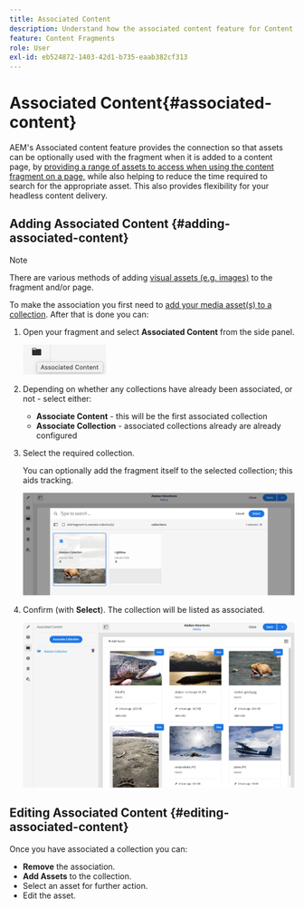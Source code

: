 ```yaml
---
title: Associated Content
description: Understand how the associated content feature for Content Fragments provides the connection for assets to be (optionally) used with the fragment, adding additional flexibility to both page authoring and headless content delivery.
feature: Content Fragments
role: User
exl-id: eb524872-1403-42d1-b735-eaab382cf313
---
```

# Associated Content{#associated-content}

AEM's Associated content feature provides the connection so that assets can be optionally used with the fragment when it is added to a content page, by [providing a range of assets to access when using the content fragment on a page,](/help/sites-cloud/authoring/fundamentals/content-fragments.md#using-associated-content) while also helping to reduce the time required to search for the appropriate asset. This also provides flexibility for your headless content delivery.

## Adding Associated Content {#adding-associated-content}

>[!NOTE]
>
>There are various methods of adding [visual assets (e.g. images)](/help/sites-cloud/administering/content-fragments/content-fragments.md#fragments-with-visual-assets) to the fragment and/or page.

To make the association you first need to [add your media asset(s) to a collection](/help/assets/manage-collections.md). After that is done you can:

1. Open your fragment and select **Associated Content** from the side panel.

   ![Associated Content](assets/cfm-assoc-content-01.png)

1. Depending on whether any collections have already been associated, or not - select either:

   * **Associate Content** - this will be the first associated collection
   * **Associate Collection** - associated collections already are already configured

1. Select the required collection.

   You can optionally add the fragment itself to the selected collection; this aids tracking.

   ![Select collection](assets/cfm-assoc-content-02.png)

1. Confirm (with **Select**). The collection will be listed as associated.

   ![cfm-6420-05](assets/cfm-assoc-content-03.png)

## Editing Associated Content {#editing-associated-content}

Once you have associated a collection you can:

* **Remove** the association.
* **Add Assets** to the collection.
* Select an asset for further action.
* Edit the asset.
